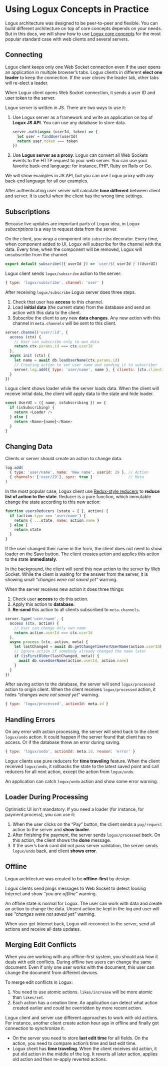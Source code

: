 # Using Logux Concepts in Practice

Logux architecture was designed to be peer-to-peer and flexible.
You can build different architecture on top of core concepts depends
on your needs. But in this docs, we will show how to use
[Logux core concepts](./core.md) for the most popular standard case
with web clients and several servers.


## Connecting

Logux client keeps only one Web Socket connection even if the user opens
an application in multiple browser’s tabs. Logux clients in different
**elect one leader** to keep the connection. If the user closes the leader tab,
other tabs will re-elect a leader.

When Logux client opens Web Socket connection, it sends a user ID
and user token to the server.

Logux server is written in JS. There are two ways to use it:

1. Use Logux server as a framework and write an application
   on top of **Logux JS API**. You can use any database to store data.

    ```js
    server.auth(async (userId, token) => {
      let user = findUser(userId)
      return user.token === token
    })
    ```
2. Use **Logux server as a proxy**. Logux can convert all Web Sockets events
   to the HTTP request to your web server. You can use your favorite back-end
   language: for instance, PHP, Ruby on Rails or Go.

We will show examples in JS API, but you can use Logux proxy with any back-end
language for all our examples.

After authenticating user server will calculate **time different**
between client and server. It is useful when the client has the wrong
time settings.


## Subscriptions

Because live updates are important parts of Logux idea, in Logux
*subscriptions* is a way to request data from the server.

On the client, you wrap a component into `subscribe` decorator. Every time,
when component added to UI, Logux will subscribe for the channel with the data.
Every time, when the component will be removed, Logux will unsubscribe
from the channel.

```js
export default subscribe(({ userId }) => `user/${ userId }`)(UserUI)
```

Logux client sends `logux/subscribe` action to the server:

```js
{ type: 'logux/subscribe', channel: 'user' }
```

After receiving `logux/subscribe` Logux server does three steps.

1. Check that user has **access** to this channel.
2. Load **initial data** (the current state) from the database and send
   an action with this data to the client.
3. Subscribe the client to any new **data changes**. Any new action with
   this channel in `meta.channels` will be sent to this client.

```js
server.channel('user/:id', {
  access (ctx) {
    // User can subscribe only to own data
    return ctx.params.id === ctx.userId
  },
  async init (ctx) {
    let name = await db.loadUserName(ctx.params.id)
    // Creating action to set user name and sending it to subscriber
    server.log.add({ type: 'user/name', name }, { clients: [ctx.clientId] } )
  }
})
```

Logux client shows loader while the server loads data. When the client will
receive initial data, the client will apply data to the state and hide loader.

```js
const UserUI = ({ name, isSubscribing }) => {
  if (isSubscribing) {
    return <Loader />
  } else {
    return <Name>{name}</Name>
  }
}
```


## Changing Data

Clients or server should create an action to change data.

```js
log.add(
  { type: 'user/name', name: 'New name', userId: 29 }, // Action
  { channels: ['user/29'], sync: true }                // Meta
)
```

In the most popular case, Logux client use [Redux-style reducers]
to **reduce list of action to the state**. Reducer is a pure function,
which immutable change the state according to this new action:

```js
function usersReducers (state = { }, action) {
  if (action.type === 'user/name') {
    return { ...state, name: action.name }
  } else {
    return state
  }
}
```

[Redux-style reducers]: https://redux.js.org/basics/reducers

If the user changed their name in the form, the client does not need to show
loader on the Save button. The client creates action and applies this action
to the state **immediately**.

In the background, the client will send this new action to the server
by Web Socket. While the client is waiting for the answer from the server,
it is showing small *“changes were not saved yet”* warning.

When the server receives new action it does three things:

1. Check user **access** to do this action.
2. Apply this action to **database**.
3. **Re-send** this action to all clients subscribed to `meta.channels`.

```js
server.type('user/name', {
  access (ctx, action) {
    // User can change only own name
    return action.userId === ctx.userId
  },
  async process (ctx, action, meta) {
    let lastChanged = await db.getChangeTimeForUserName(action.userId)
    // Ignore action if somebody already changed the name later
    if (isFirstOlder(lastChanged, meta)) {
      await db.saveUserName(action.userId, action.name)
    }
  }
})
```

After saving action to the database, the server will send `logux/processed`
action to origin client. When the client receives `logux/processed` action,
it hides *“changes were not saved yet”* warning.

```js
{ type: 'logux/processed', actionId: meta.id }
```


## Handling Errors

On any error with action processing, the server will send back to the client
`logux/undo` action. It could happen if the server found that client has
no access. Or if the database threw an error during saving.

```js
{ type: 'logux/undo', actionId: meta.id, reason: 'error' }
```

Logux clients use pure reducers for **time traveling** feature. When the client
received `logux/undo`, it rollbacks the state to the latest saved point and call
reducers for all next action, except the action from `logux/undo`.

An application can catch `logux/undo` action and show some error warning.


## Loader During Processing

Optimistic UI isn’t mandatory. If you need a loader (for instance,
for payment process), you can use it:

1. When the user clicks on the “Pay” button, the client sends a `pay/request`
   action to the server and **show loader**.
2. After finishing the payment, the server sends `logux/processed` back.
   On this action, the client shows the **done** message.
3. If the user’s bank card did not pass server validation, the server sends
  `logux/undo` back, and client **shows error**.


## Offline

Logux architecture was created to be **offline-first** by design.

Logux clients send pings messages to Web Socket to detect loosing
Internet and show *“you are offline”* warning.

An offline state is normal for Logux. The user can work with data and create
an action to change the data. Unsent action be kept in the log and user will see
*“changes were not saved yet”* warning.

When user get Internet back, Logux will reconnect to the server,
send all actions and receive all data updates.


## Merging Edit Conflicts

When you are working with any offline-first system, you should ask how it deals
with edit conflicts. During offline two users can change the same document.
Even if only one user works with the document, this user can change
the document from different devices.

To merge edit conflicts in Logux:

1. You need to use atomic actions. `likes/increase` will be more atomic
   than `likes/set`.
2. Each action has a creation time. An application can detect what action
   created earlier and could be overridden by more recent action.

Logux client and server use different approaches to work with old actions.
For instance, another client create action hour ago in offline and finally
got connection to synchronize it.

* On the server you need to store **last edit time** for all fields.
  On the action, you need to compare action’s time and last edit time.
* Logux client has **time traveling**. When the client receives old action,
  it put old action in the middle of the log. It reverts all later action,
  applies old action and then re-apply reverted actions.
